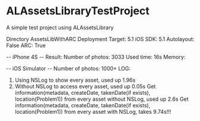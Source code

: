 ALAssetsLibraryTestProject
==========================

A simple test project using ALAssetsLibrary

Directory AssetsLibWithARC
Deployment Target:  5.1
iOS SDK:            5.1
Autolayout:         False
ARC:                True

-- iPhone 4S --
Result:
Number of photos:   3033
Used time:          16s
Memory:             

-- iOS Simulator --
Number of photos:   1000+
LOG:
1. Using NSLog to show every asset, used up 1.96s
2. Without NSLog to access every asset, used up 0.05s
	Get information(metadata, createDate, takenDate(if exists), location(Problem1)) from every asset without NSLog, used up 2.6s
	Get information(metadata, createDate, takenDate(if exists), location(Problem1)) from every asset with NSLog, takes 9.74s!!!
